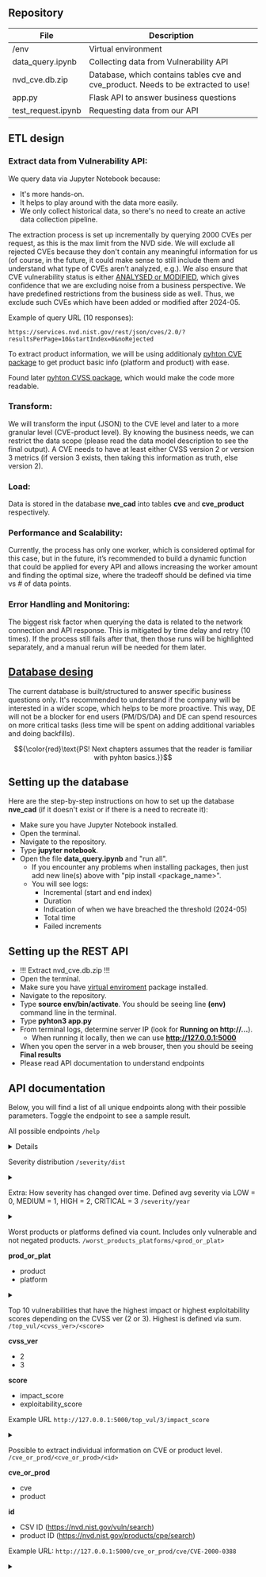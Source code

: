 

## Repository
| File | Description |
| --- | --- |
| /env | Virtual environment |
| data_query.ipynb | Collecting data from Vulnerability API |
| nvd_cve.db.zip | Database, which contains tables cve and cve_product. Needs to be extracted to use! |
| app.py | Flask API to answer business questions |
| test_request.ipynb | Requesting data from our API |


## ETL design

### Extract data from Vulnerability API:
We query data via Jupyter Notebook because:
- It's more hands-on.
- It helps to play around with the data more easily.
- We only collect historical data, so there's no need to create an active data collection pipeline.

The extraction process is set up incrementally by querying 2000 CVEs per request, as this is the max limit from the NVD side. We will exclude all rejected CVEs because they don't contain any meaningful information for us (of course, in the future, it could make sense to still include them and understand what type of CVEs aren’t analyzed, e.g.). We also ensure that CVE vulnerability status is either [ANALYSED or MODIFIED](https://nvd.nist.gov/vuln/vulnerability-status#divNvdStatus), which gives confidence that we are excluding noise from a business perspective. We have predefined restrictions from the business side as well. Thus, we exclude such CVEs which have been added or modified after 2024-05.

Example of query URL (10 responses): 
```
https://services.nvd.nist.gov/rest/json/cves/2.0/?resultsPerPage=10&startIndex=0&noRejected
```

To extract product information, we will be using additionaly [pyhton CVE package](https://pypi.org/project/cve-py/) to get product basic info (platform and product) with ease.

Found later [pyhton CVSS package](https://pypi.org/project/cvss/), which would make the code more readable.

### Transform:
We will transform the input (JSON) to the CVE level and later to a more granular level (CVE-product level). By knowing the business needs, we can restrict the data scope (please read the data model description to see the final output). A CVE needs to have at least either CVSS version 2 or version 3 metrics (if version 3 exists, then taking this information as truth, else version 2).

### Load:
Data is stored in the database **nve_cad** into tables **cve** and **cve_product** respectively.

### Performance and Scalability:
Currently, the process has only one worker, which is considered optimal for this case, but in the future, it’s recommended to build a dynamic function that could be applied for every API and allows increasing the worker amount and finding the optimal size, where the tradeoff should be defined via time vs # of data points.

### Error Handling and Monitoring:
The biggest risk factor when querying the data is related to the network connection and API response. This is mitigated by time delay and retry (10 times). If the process still fails after that, then those runs will be highlighted separately, and a manual rerun will be needed for them later.

## [Database desing](https://dbdiagram.io/d/66980a498b4bb5230e9ebd85)
The current database is built/structured to answer specific business questions only. It's recommended to understand if the company will be interested in a wider scope, which helps to be more proactive. This way, DE will not be a blocker for end users (PM/DS/DA) and DE can spend resources on more critical tasks (less time will be spent on adding additional variables and doing backfills).

$${\color{red}\text{PS! Next chapters assumes that the reader is familiar with pyhton basics.}}$$

## Setting up the database
Here are the step-by-step instructions on how to set up the database **nve_cad** (if it doesn't exist or if there is a need to recreate it):
- Make sure you have Jupyter Notebook installed.
- Open the terminal.
- Navigate to the repository.
- Type **jupyter notebook**.
- Open the file **data_query.ipynb** and "run all".
  - If you encounter any problems when installing packages, then just add new line(s) above with "pip install <package_name>".
  - You will see logs:
    - Incremental (start and end index)
    - Duration
    - Indication of when we have breached the threshold (2024-05)
    - Total time
    - Failed increments
 
## Setting up the REST API
- !!! Extract nvd_cve.db.zip !!!
- Open the terminal.
- Make sure you have [virtual enviroment](https://pypi.org/project/virtualenv/) package installed.
- Navigate to the repository.
- Type **source env/bin/activate**. You should be seeing line **(env)** command line in the terminal.
- Type **pyhton3 app.py** 
- From terminal logs, determine server IP (look for **Running on http://...**).
  - When running it locally, then we can use **http://127.0.0.1:5000**
- When you open the server in a web brouser, then you should be seeing **Final results**
- Please read API documentation to understand endpoints

## API documentation

Below, you will find a list of all unique endpoints along with their possible parameters. Toggle the endpoint to see a sample result.

All possible endpoints
``` /help ```
<details>
  
```javascript
{
  "code": 200,
  "data": [
    {
      "/": "API base URL"
    },
    {
      "/help": "Print all defined routes and their endpoint docstrings."
    },
    {
      "/severity/dist": "Base severity distribution."
    },
    {
      "/severity/year": "Base severity change over time"
    },
    {
      "/worst_products_platforms/\u003Cstring:prod_or_plat\u003E": "Get top 10 worst products/platforms. Variable prod_or_plat = [product,platform]"
    },
    {
      "/top_vul/\u003Cint:cvss_ver\u003E/\u003Cstring:score\u003E": "Get top 10 vulnerabilities based on the score and cvss version. cvss_ver = [2,3] & score = [impact_score,exploitability_score]"
    },
    {
      "/cve_or_prod/\u003Cstring:cve_or_prod\u003E/\u003Cstring:id\u003E": "Possibility to query information about either CSV (https://nvd.nist.gov/vuln/search) or product ID (https://nvd.nist.gov/products/cpe/search)"
    }
  ]
}
```
</details>

Severity distribution
``` /severity/dist ```
<details>
<summary></summary>
  
```javascript
{
  "severity_distribution": [
    {
      "CRITICAL": 7216
    },
    {
      "LOW": 14657
    },
    {
      "HIGH": 65123
    },
    {
      "MEDIUM": 93112
    }
  ]
}
```
</details>

Extra: How severity has changed over time. Defined avg severity via LOW = 0, MEDIUM = 1, HIGH = 2, CRITICAL = 3
``` /severity/year ```
<details>
<summary></summary>
  
```javascript
{
  "severity_distribution": [
    {
      "avg_base_severity": 2,
      "n_cve": 2,
      "year": "1988"
    },
    {
      "avg_base_severity": 1.67,
      "n_cve": 3,
      "year": "1989"
    },
    {
      "avg_base_severity": 1.64,
      "n_cve": 11,
      "year": "1990"
    },
    {
      "avg_base_severity": 1.73,
      "n_cve": 15,
      "year": "1991"
    },
    {
      "avg_base_severity": 1.85,
      "n_cve": 13,
      "year": "1992"
    },
    {
      "avg_base_severity": 1.46,
      "n_cve": 13,
      "year": "1993"
    },
    {
      "avg_base_severity": 1.52,
      "n_cve": 25,
      "year": "1994"
    },
    {
      "avg_base_severity": 1.68,
      "n_cve": 25,
      "year": "1995"
    },
    {
      "avg_base_severity": 1.47,
      "n_cve": 74,
      "year": "1996"
    },
    {
      "avg_base_severity": 1.49,
      "n_cve": 252,
      "year": "1997"
    },
    {
      "avg_base_severity": 1.46,
      "n_cve": 246,
      "year": "1998"
    },
    {
      "avg_base_severity": 1.34,
      "n_cve": 894,
      "year": "1999"
    },
    {
      "avg_base_severity": 1.35,
      "n_cve": 1018,
      "year": "2000"
    },
    {
      "avg_base_severity": 1.35,
      "n_cve": 1673,
      "year": "2001"
    },
    {
      "avg_base_severity": 1.39,
      "n_cve": 2149,
      "year": "2002"
    },
    {
      "avg_base_severity": 1.38,
      "n_cve": 1523,
      "year": "2003"
    },
    {
      "avg_base_severity": 1.31,
      "n_cve": 2440,
      "year": "2004"
    },
    {
      "avg_base_severity": 1.32,
      "n_cve": 4896,
      "year": "2005"
    },
    {
      "avg_base_severity": 1.33,
      "n_cve": 6485,
      "year": "2006"
    },
    {
      "avg_base_severity": 1.45,
      "n_cve": 6389,
      "year": "2007"
    },
    {
      "avg_base_severity": 1.47,
      "n_cve": 5604,
      "year": "2008"
    },
    {
      "avg_base_severity": 1.44,
      "n_cve": 5701,
      "year": "2009"
    },
    {
      "avg_base_severity": 1.39,
      "n_cve": 4591,
      "year": "2010"
    },
    {
      "avg_base_severity": 1.36,
      "n_cve": 4135,
      "year": "2011"
    },
    {
      "avg_base_severity": 1.23,
      "n_cve": 5211,
      "year": "2012"
    },
    {
      "avg_base_severity": 1.23,
      "n_cve": 5149,
      "year": "2013"
    },
    {
      "avg_base_severity": 1.16,
      "n_cve": 7891,
      "year": "2014"
    },
    {
      "avg_base_severity": 1.28,
      "n_cve": 6453,
      "year": "2015"
    },
    {
      "avg_base_severity": 1.64,
      "n_cve": 6407,
      "year": "2016"
    },
    {
      "avg_base_severity": 1.67,
      "n_cve": 14499,
      "year": "2017"
    },
    {
      "avg_base_severity": 1.72,
      "n_cve": 16329,
      "year": "2018"
    },
    {
      "avg_base_severity": 1.44,
      "n_cve": 17055,
      "year": "2019"
    },
    {
      "avg_base_severity": 1.15,
      "n_cve": 18166,
      "year": "2020"
    },
    {
      "avg_base_severity": 1.08,
      "n_cve": 19897,
      "year": "2021"
    },
    {
      "avg_base_severity": 1.19,
      "n_cve": 13683,
      "year": "2022"
    },
    {
      "avg_base_severity": 1.61,
      "n_cve": 1144,
      "year": "2023"
    },
    {
      "avg_base_severity": 1.79,
      "n_cve": 47,
      "year": "2024"
    }
  ]
}
```
</details>


Worst products or platforms defined via count. Includes only vulnerable and not negated products. 
``` /worst_products_platforms/<prod_or_plat> ```

**prod_or_plat**
- product
- platform
<details>
<summary></summary>
  
```javascript
{
  "result": [
    {
      "n_cve": 82674,
      "product": "linux_kernel",
      "vendor": "linux"
    },
    {
      "n_cve": 46952,
      "product": "ios",
      "vendor": "cisco"
    },
    {
      "n_cve": 30584,
      "product": "junos",
      "vendor": "juniper"
    },
    {
      "n_cve": 28142,
      "product": "chrome",
      "vendor": "google"
    },
    {
      "n_cve": 21535,
      "product": "firefox",
      "vendor": "mozilla"
    },
    {
      "n_cve": 20084,
      "product": "opera_browser",
      "vendor": "opera"
    },
    {
      "n_cve": 17418,
      "product": "windows_10",
      "vendor": "microsoft"
    },
    {
      "n_cve": 15863,
      "product": "safari",
      "vendor": "apple"
    },
    {
      "n_cve": 15659,
      "product": "android",
      "vendor": "google"
    },
    {
      "n_cve": 15592,
      "product": "mac_os_x",
      "vendor": "apple"
    }
  ],
  "type": "product"
}
```
</details>

Top 10 vulnerabilities that have the highest impact or highest exploitability scores depending on the CVSS ver (2 or 3). Highest is defined via sum.
``` /top_vul/<cvss_ver>/<score> ```

**cvss_ver**
- 2
- 3
  
**score**
- impact_score
- exploitability_score

Example URL ```http://127.0.0.1:5000/top_vul/3/impact_score```
<details>
<summary></summary>

```jsonscript
{
  "cvss_ver": 3,
  "result": [
    {
      "avg_score": 5.9,
      "n_cve": 6004,
      "sum_score": 35423.6,
      "vector_string": "CVSS:3.0/AV:N/AC:L/PR:N/UI:N/S:U/C:H/I:H/A:H"
    },
    {
      "avg_score": 5.9,
      "n_cve": 3392,
      "sum_score": 20012.8,
      "vector_string": "CVSS:3.0/AV:L/AC:L/PR:N/UI:R/S:U/C:H/I:H/A:H"
    },
    {
      "avg_score": 5.9,
      "n_cve": 3111,
      "sum_score": 18354.9,
      "vector_string": "CVSS:3.0/AV:N/AC:L/PR:N/UI:R/S:U/C:H/I:H/A:H"
    },
    {
      "avg_score": 5.9,
      "n_cve": 2263,
      "sum_score": 13351.7,
      "vector_string": "CVSS:3.0/AV:L/AC:L/PR:L/UI:N/S:U/C:H/I:H/A:H"
    },
    {
      "avg_score": 5.9,
      "n_cve": 1707,
      "sum_score": 10071.3,
      "vector_string": "CVSS:3.0/AV:N/AC:L/PR:L/UI:N/S:U/C:H/I:H/A:H"
    },
    {
      "avg_score": 2.7,
      "n_cve": 3667,
      "sum_score": 9900.9,
      "vector_string": "CVSS:3.0/AV:N/AC:L/PR:N/UI:R/S:C/C:L/I:L/A:N"
    },
    {
      "avg_score": 3.6,
      "n_cve": 2202,
      "sum_score": 7927.2,
      "vector_string": "CVSS:3.0/AV:N/AC:L/PR:N/UI:N/S:U/C:N/I:N/A:H"
    },
    {
      "avg_score": 3.6,
      "n_cve": 1862,
      "sum_score": 6703.2,
      "vector_string": "CVSS:3.0/AV:N/AC:L/PR:N/UI:N/S:U/C:H/I:N/A:N"
    },
    {
      "avg_score": 2.7,
      "n_cve": 1812,
      "sum_score": 4892.4,
      "vector_string": "CVSS:3.0/AV:N/AC:L/PR:L/UI:R/S:C/C:L/I:L/A:N"
    },
    {
      "avg_score": 5.9,
      "n_cve": 695,
      "sum_score": 4100.5,
      "vector_string": "CVSS:3.0/AV:N/AC:H/PR:N/UI:N/S:U/C:H/I:H/A:H"
    }
  ],
  "score_type": "impact_score"
}
```
</details>

Possible to extract individual information on CVE or product level.
``` /cve_or_prod/<cve_or_prod>/<id> ```

**cve_or_prod**
- cve
- product

**id**
- CSV ID (https://nvd.nist.gov/vuln/search)
- product ID (https://nvd.nist.gov/products/cpe/search)

Example URL: ```http://127.0.0.1:5000/cve_or_prod/cve/CVE-2000-0388```
<details>
<summary></summary>

```jsonscript
{
  "result": [
    {
      "base_score": 7.5,
      "base_severity": "HIGH",
      "cve": "CVE-2000-0388",
      "cvss_ver": 2,
      "exploitability_score": 10,
      "id": 7,
      "impact_score": 6.4,
      "last_ingested": "2024-07-21 19:07:24.752358",
      "last_modified": "2008-09-10T19:04:33.930",
      "published": "1990-05-09T04:00:00.000",
      "vector_string_v2": "AV:N/AC:L/Au:N/C:P/I:P/A:P",
      "vector_string_v3": null,
      "vuln_status": "ANALYZED"
    }
  ],
  "type": "cve"
}
```
</details>
  













